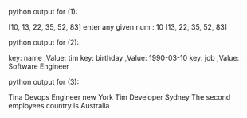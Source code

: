 python output for (1):


[10, 13, 22, 35, 52, 83]
enter any given num : 10
[13, 22, 35, 52, 83]



python output for (2):


key: name ,Value: tim
key: birthday ,Value: 1990-03-10
key: job ,Value: Software Engineer


python output for (3):

Tina Devops Engineer new York
Tim Developer Sydney
The second employees country is  Australia
